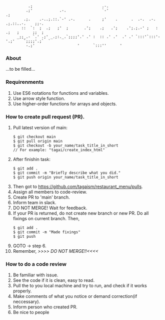 ```

          .;                               .-.                                            
         .;'            .-.                `-'                                       .;   
        .;.    .-..;.::.`-' .-.      .     ;'    .      .  .-.  .-.     .;.::..-.    ;;-. 
       ::  `:  ;  .;   ;'  ;       .';    .;   .';    .';.;.-' ;   :    .;   ;      ;;  ; 
     _;;_.- `.' .;' _.;:._.`;;;;'.' .' :  :: .' .'  .' .' `:::'`:::'-'.;'    `;;;;'.;`  ` 
         -.;'                   '      `:::''      '                                      
```
### About
...to be filled...
### Requirenments
  1. Use ES6 notations for functions and variables.
  2. Use arrow style function.
  3. Use higher-order functions for arrays and objects.
### How to create pull request (PR).
  1. Pull latest version of main:
      ```
      $ git checkout main
      $ git pull origin main
      $ git checkout -b your_name/task_title_in_short
      // For example: "tagai/create_index_html"
      ```
  2. After finishin task:
      ```
      $ git add .
      $ git commit -m "Briefly describe what you did."
      $ git push origin your_name/task_title_in_short
  3. Then got to https://github.com/tagaism/restaurant_menu/pulls.
  4. Assign all members to code-review.
  5. Create PR to 'main' branch.
  6. Inform team in slack.
  7. DO NOT MERGE! Wait for feedback.
  8. If your PR is returned, do not create new branch or new PR.
      Do all fixings on current branch. Then,
      ```
      $ git add .
      $ git commit -m "Made fixings"
      $ git push
      ```
  9. GOTO -> step 6.
  10. Remember, _>>>> DO NOT MERGE!!<<<<_

### How to do a code review
  1. Be familiar with issue.
  2. See the code if it is clean, easy to read.
  3. Pull the to you local machine and try to run, and check if it works properly.
  4. Make comments of what you notice or demand correction(if neccessary).
  5. Inform person who created PR.
  6. Be nice to people
      
